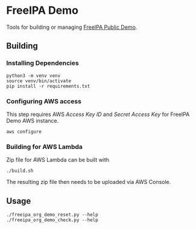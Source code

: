 # FreeIPA Demo
Tools for building or managing [FreeIPA Public Demo].

## Building
### Installing Dependencies
```
python3 -m venv venv
source venv/bin/activate
pip install -r requirements.txt
```
### Configuring AWS access
This step requires AWS *Access Key ID* and *Secret Access Key* for FreeIPA Demo AWS instance.
```
aws configure
```
### Building for AWS Lambda
Zip file for AWS Lambda can be built with
```
./build.sh
```
The resulting zip file then needs to be uploaded via AWS Console.

## Usage
```
./freeipa_org_demo_reset.py --help
./freeipa_org_demo_check.py --help
```

   [FreeIPA Public Demo]: <https://www.freeipa.org/page/Demo>

